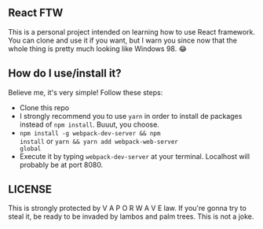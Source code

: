 ## React FTW
This is a personal project intended on learning how to use React framework. You can clone and use it if you
want, but I warn you since now that the whole thing is pretty much looking like Windows 98. :joy:

## How do I use/install it?
Believe me, it's very simple! Follow these steps:

* Clone this repo
* I strongly recommend you to use <code>yarn</code> in order to install de packages instead of <code>npm install</code>. Buuut, you choose.
* <code>npm install -g webpack-dev-server && npm install</code> or <code>yarn && yarn add webpack-web-server global</code>
* Execute it by typing <code>webpack-dev-server</code> at your terminal. Localhost will probably be at port 8080.

## LICENSE
This is strongly protected by V A P O R W A V E law. If you're gonna try to steal it, be ready to be invaded
by lambos and palm trees. This is not a joke.

